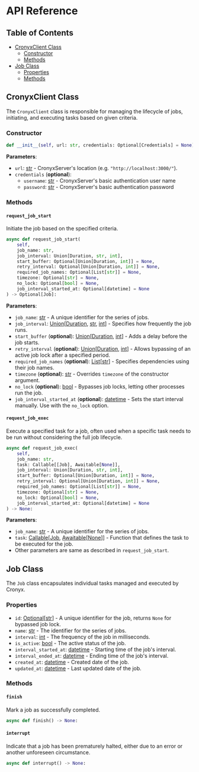 # API Reference

## Table of Contents

- [CronyxClient Class](#cronyxclient-class)
  - [Constructor](#constructor)
  - [Methods](#methods)
- [Job Class](#job-class)
  - [Properties](#properties)
  - [Methods](#methods-1)

## CronyxClient Class

The `CronyxClient` class is responsible for managing the lifecycle of jobs, initiating, and executing tasks based on given criteria.

### Constructor

```python
def __init__(self, url: str, credentials: Optional[Credentials] = None) -> None:
```

**Parameters**:

- `url`: [str] - CronyxServer's location (e.g. `"http://localhost:3000/"`).
- `credentials` (**optional**):
  - `username`: [str] - CronyxServer's basic authentication user name
  - `password`: [str] - CronyxServer's basic authentication password

### Methods

#### `request_job_start`

Initiate the job based on the specified criteria.

```python
async def request_job_start(
    self,
    job_name: str,
    job_interval: Union[Duration, str, int],
    start_buffer: Optional[Union[Duration, int]] = None,
    retry_interval: Optional[Union[Duration, int]] = None,
    required_job_names: Optional[List[str]] = None,
    timezone: Optional[str] = None,
    no_lock: Optional[bool] = None,
    job_interval_started_at: Optional[datetime] = None
) -> Optional[Job]:
```

**Parameters**:

- `job_name`: [str] - A unique identifier for the series of jobs.
- `job_interval`: [Union]\[[Duration], [str], [int]\] - Specifies how frequently the job runs.
- `start_buffer` (**optional**): [Union]\[[Duration], [int]\] - Adds a delay before the job starts.
- `retry_interval` (**optional**): [Union]\[[Duration], [int]\] - Allows bypassing of an active job lock after a specified period.
- `required_job_names` (**optional**): [List]\[[str]\] - Specifies dependencies using their job names.
- `timezone` (**optional**): [str] - Overrides `timezone` of the constructor argument.
- `no_lock` (**optional**): [bool] - Bypasses job locks, letting other processes run the job.
- `job_interval_started_at` (**optional**): [datetime] - Sets the start interval manually. Use with the `no_lock` option.

#### `request_job_exec`

Execute a specified task for a job, often used when a specific task needs to be run without considering the full job lifecycle.

```python
async def request_job_exec(
    self,
    job_name: str,
    task: Callable[[Job], Awaitable[None]],
    job_interval: Union[Duration, str, int],
    start_buffer: Optional[Union[Duration, int]] = None,
    retry_interval: Optional[Union[Duration, int]] = None,
    required_job_names: Optional[List[str]] = None,
    timezone: Optional[str] = None,
    no_lock: Optional[bool] = None,
    job_interval_started_at: Optional[datetime] = None
) -> None:
```

**Parameters**:

- `job_name`: [str] - A unique identifier for the series of jobs.
- `task`: [Callable]\[[Job], [Awaitable]\[[None]\]\] - Function that defines the task to be executed for the job.
- Other parameters are same as described in `request_job_start`.

## Job Class

The `Job` class encapsulates individual tasks managed and executed by Cronyx.

### Properties

- `id`: [Optional]\[[str]\] - A unique identifier for the job, returns `None` for bypassed job lock.
- `name`: [str] - The identifier for the series of jobs.
- `interval`: [int] - The frequency of the job in milliseconds.
- `is_active`: [bool] - The active status of the job.
- `interval_started_at`: [datetime] - Starting time of the job's interval.
- `interval_ended_at`: [datetime] - Ending time of the job's interval.
- `created_at`: [datetime] - Created date of the job.
- `updated_at`: [datetime] - Last updated date of the job.

### Methods

#### `finish`

Mark a job as successfully completed.

```python
async def finish() -> None:
```

#### `interrupt`

Indicate that a job has been prematurely halted, either due to an error or another unforeseen circumstance.

```python
async def interrupt() -> None:
```

[str]: https://docs.python.org/3/library/string.html "str"
[int]: https://docs.python.org/3/library/functions.html#int "int"
[bool]: https://docs.python.org/3/library/stdtypes.html#boolean-type-bool "bool"
[datetime]: https://docs.python.org/3/library/datetime.html#datetime.datetime "datetime"
[Optional]: https://docs.python.org/3/library/typing.html#typing.Optional "optional"
[List]: https://docs.python.org/3/library/typing.html#typing.List "List"
[Callable]: https://docs.python.org/3/library/typing.html#typing.Callable "Callable"
[Awaitable]: https://docs.python.org/3/library/typing.html#typing.Awaitable "Awaitable"
[Job]: https://github.com/yujiosaka/CronyxClient.py/blob/main/docs/API.md#job-class "Job"
[Union]: https://docs.python.org/3/library/typing.html#typing.Union "Union"
[None]: https://docs.python.org/3/library/constants.html#None "None"
[Duration]: https://date-fns.org/v2.30.0/docs/Duration "Duration"